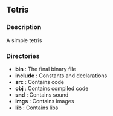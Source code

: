 ## Tetris

### Description
A simple tetris

### Directories

* **bin** : The final binary file
* **include** : Constants and declarations
* **src** : Contains code
* **obj** : Contains compiled code
* **snd** : Contains sound
* **imgs** : Contains images
* **lib** : Contains libs

